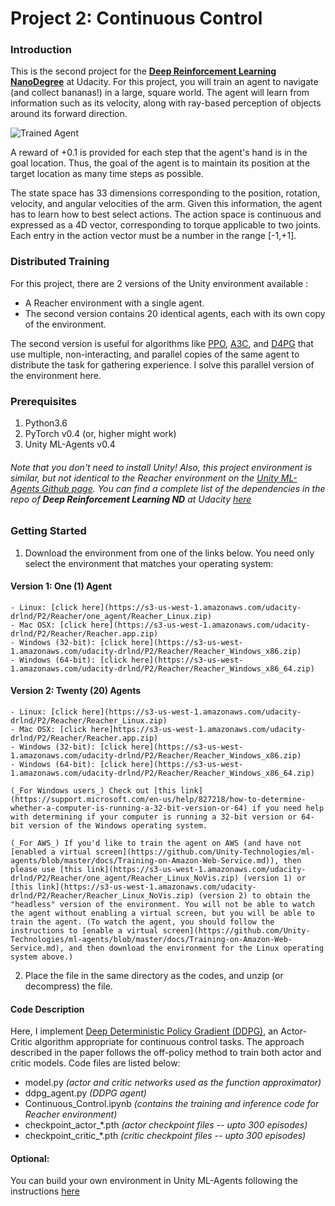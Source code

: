 [//]: # (Image References)

[image1]: https://github.com/littleaich/deep-rl-nd/blob/master/projects/02_continuous_control/figures/reacher.gif "Trained Agent"

# Project 2: Continuous Control

### Introduction

This is the second project for the [**Deep Reinforcement Learning NanoDegree**](https://github.com/udacity/deep-reinforcement-learning) at Udacity. For this project, you will train an agent to navigate (and collect bananas!) in a large, square world. The agent will learn from information such as its velocity, along with ray-based perception of objects around its forward direction.   

![Trained Agent][image1]

A reward of +0.1 is provided for each step that the agent's hand is in the goal location. Thus, the goal of the agent is to maintain its position at the target location as many time steps as possible.

The state space has 33 dimensions corresponding to the position, rotation, velocity, and angular velocities of the arm.  Given this information, the agent has to learn how to best select actions.  The action space is continuous and expressed as a 4D vector, corresponding to torque applicable to two joints. Each entry in the action vector must be a number in the range \[-1,+1\].

### Distributed Training
For this project, there are 2 versions of the Unity environment available :
* A Reacher environment with a single agent.
* The second version contains 20 identical agents, each with its own copy of the environment.

The second version is useful for algorithms like [PPO](https://arxiv.org/abs/1707.06347), [A3C](https://arxiv.org/abs/1602.01783), and [D4PG](https://arxiv.org/abs/1804.08617) that use multiple, non-interacting, and parallel copies of the same agent to distribute the task for gathering experience. I solve this parallel version of the environment here.

### Prerequisites
1. Python3.6
2. PyTorch v0.4 (or, higher might work)
3. Unity ML-Agents v0.4 

###### Note that you don't need to install Unity! Also, this project environment is similar, but not identical to the Reacher environment on the [Unity ML-Agents Github page](https://github.com/Unity-Technologies/ml-agents/blob/master/docs/Learning-Environment-Examples.md). You can find a complete list of the dependencies in the repo of **Deep Reinforcement Learning ND** at Udacity [here](https://github.com/udacity/deep-reinforcement-learning#dependencies)

### Getting Started
1. Download the environment from one of the links below.  You need only select the environment that matches your operating system:

#### Version 1: One (1) Agent
    - Linux: [click here](https://s3-us-west-1.amazonaws.com/udacity-drlnd/P2/Reacher/one_agent/Reacher_Linux.zip)
    - Mac OSX: [click here](https://s3-us-west-1.amazonaws.com/udacity-drlnd/P2/Reacher/Reacher.app.zip)
    - Windows (32-bit): [click here](https://s3-us-west-1.amazonaws.com/udacity-drlnd/P2/Reacher/Reacher_Windows_x86.zip)
    - Windows (64-bit): [click here](https://s3-us-west-1.amazonaws.com/udacity-drlnd/P2/Reacher/Reacher_Windows_x86_64.zip)


#### Version 2: Twenty (20) Agents
    - Linux: [click here](https://s3-us-west-1.amazonaws.com/udacity-drlnd/P2/Reacher/Reacher_Linux.zip)
    - Mac OSX: [click here]https://s3-us-west-1.amazonaws.com/udacity-drlnd/P2/Reacher/Reacher.app.zip)
    - Windows (32-bit): [click here](https://s3-us-west-1.amazonaws.com/udacity-drlnd/P2/Reacher/Reacher_Windows_x86.zip)
    - Windows (64-bit): [click here](https://s3-us-west-1.amazonaws.com/udacity-drlnd/P2/Reacher/Reacher_Windows_x86_64.zip)
    
    (_For Windows users_) Check out [this link](https://support.microsoft.com/en-us/help/827218/how-to-determine-whether-a-computer-is-running-a-32-bit-version-or-64) if you need help with determining if your computer is running a 32-bit version or 64-bit version of the Windows operating system.

    (_For AWS_) If you'd like to train the agent on AWS (and have not [enabled a virtual screen](https://github.com/Unity-Technologies/ml-agents/blob/master/docs/Training-on-Amazon-Web-Service.md)), then please use [this link](https://s3-us-west-1.amazonaws.com/udacity-drlnd/P2/Reacher/one_agent/Reacher_Linux_NoVis.zip) (version 1) or [this link](https://s3-us-west-1.amazonaws.com/udacity-drlnd/P2/Reacher/Reacher_Linux_NoVis.zip) (version 2) to obtain the "headless" version of the environment. You will not be able to watch the agent without enabling a virtual screen, but you will be able to train the agent. (To watch the agent, you should follow the instructions to [enable a virtual screen](https://github.com/Unity-Technologies/ml-agents/blob/master/docs/Training-on-Amazon-Web-Service.md), and then download the environment for the Linux operating system above.)

2. Place the file in the same directory as the codes, and unzip (or decompress) the file. 

#### Code Description 
Here, I implement [Deep Deterministic Policy Gradient (DDPG)](https://storage.googleapis.com/deepmind-media/dqn/DQNNaturePaper.pdf), an Actor-Critic algorithm appropriate for continuous control tasks. The approach described in the paper follows the off-policy method to train both actor and critic models. Code files are listed below:

* model.py _(actor and critic networks used as the function approximator)_
* ddpg_agent.py _(DDPG agent)_
* Continuous_Control.ipynb _(contains the training and inference code for Reacher environment)_
* checkpoint_actor_*.pth _(actor checkpoint files -- upto 300 episodes)_
* checkpoint_critic_*.pth _(critic checkpoint files -- upto 300 episodes)_

#### Optional:
You can build your own environment in Unity ML-Agents following the instructions [here](https://github.com/Unity-Technologies/ml-agents/blob/master/docs/Getting-Started-with-Balance-Ball.md)

